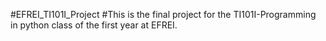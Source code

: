 #EFREI_TI101I_Project
#This is the final project for the TI101I-Programming in python class of the first year at EFREI.